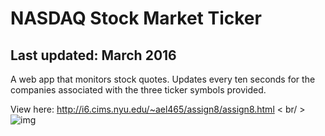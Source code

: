 # NASDAQ Stock Market Ticker
## Last updated: March 2016
A web app that monitors stock quotes. Updates every ten seconds for the companies associated with the three ticker symbols provided.

View here: http://i6.cims.nyu.edu/~ael465/assign8/assign8.html
< br/ > 
![img](https://cloud.githubusercontent.com/assets/9554414/20044487/6bd95ddc-a467-11e6-8c23-13ee37a25aae.png)
